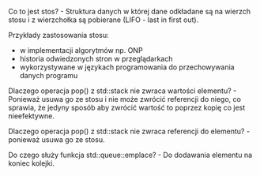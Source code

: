 Co to jest stos? - Struktura danych w której dane odkładane są na wierzch stosu i z wierzchołka są pobierane (LIFO - last in first out).

Przykłady zastosowania stosu:
 - w implementacji algorytmów np. ONP
 - historia odwiedzonych stron w przeglądarkach
 - wykorzystywane w językach programowania do przechowywania danych programu
 
 Dlaczego operacja pop() z std::stack nie zwraca wartości elementu? - Ponieważ usuwa go ze stosu i nie może zwrócić referencji do niego, co sprawia, że jedyny sposób aby zwrócić wartość to poprzez kopię co jest nieefektywne.
 
 Dlaczego operacja pop() z std::stack nie zwraca referencji do elementu? - ponieważ usuwa go ze stosu.
 
 Do czego służy funkcja std::queue::emplace? - Do dodawania elementu na koniec kolejki.
 
